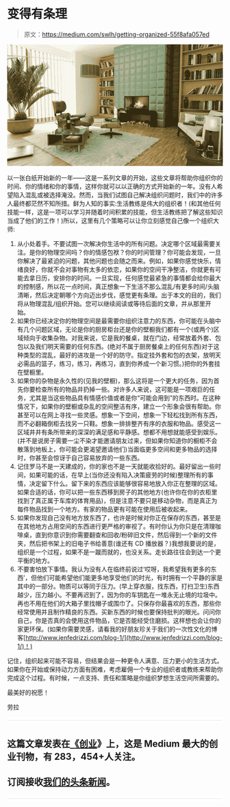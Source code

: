 # 变得有条理

> 原文：<https://medium.com/swlh/getting-organized-55f8afa057ed>

![](img/efb41c7e1e503bf2a0cf6ac9f140ad1b.png)

以一张白纸开始新的一年——这是一系列文章的开始，这些文章将帮助你组织你的时间、你的情绪和你的事情，这样你就可以以正确的方式开始新的一年。没有人希望陷入混乱或被选择淹没。然而，当我们试图自己解决组织问题时，我们中的许多人最终都茫然不知所措。鲜为人知的事实:生活教练是伟大的组织者！(和其他任何技能一样，这是一项可以学习并随着时间积累的技能，但生活教练把了解这些知识当成了他们的工作！)所以，这里有几个策略可以让你立刻感觉自己像一个组织大师:

1.  从小处着手。不要试图一次解决你生活中的所有问题。决定哪个区域最需要关注。是你的物理空间吗？你的情感包袱？你的时间管理？你可能会发现，一旦你解决了最紧迫的问题，其他问题也会随之而来。例如，如果你感觉快乐，情绪良好，你就不会对事物有太多的依恋，如果你的空间干净整洁，你就更有可能去拿日历，安排你的时间。一旦实现，任何感觉最紧急的事情都会给你最大的控制感，所以花一点时间，真正想象一下生活不那么混乱/有更多时间/头脑清晰，然后决定朝哪个方向迈出步伐，感觉更有条理。出于本文的目的，我们将从物理混乱/组织开始。您可以继续阅读或等待后面的文章，并从那里开始。
2.  如果你已经决定你的物理空间是最需要你组织注意力的东西，你可能在头脑中有几个问题区域，无论是你的厨房柜台还是你的壁橱我们都有一个(或两个)区域倾向于收集杂物。对我来说，它是我的餐桌，就在门边，经常放着外套、包包以及我们明天需要的任何东西。(绝对不属于厨房餐桌上的任何东西)对于这种类型的混乱，最好的进攻是一个好的防守。指定挂外套和包的衣架，放明天必需品的篮子，练习，练习，再练习，直到你养成一个新习惯。)把你的外套挂在壁橱里。
3.  如果你的杂物是永久性的(见我的壁橱)，那么这将是一个更大的任务，因为首先你要检查所有的物品并扔掉一些。对许多人来说，这可能是一项艰巨的任务，尤其是当这些物品具有情感价值或者是你“可能会用到”的东西时。在这种情况下，如果你的壁橱或杂乱的空间整洁有序，建立一个形象会很有帮助。你甚至可以在网上寻找一些灵感。想象一下空间，想象一下轻松找到所有东西，而不必翻箱倒柜去找另一只鞋。想象一排排整齐有序的衣服和物品。感受这一区域井井有条所带来的深深的满足感和平静感。想都不用想就能感受到娱乐。(并不是说房子需要一尘不染才能邀请朋友过来，但如果你知道你的橱柜不会散落到地板上，你可能会更渴望邀请他们)当面临更多空间和更多物品的选择时，你甚至会惊讶于自己容易放弃的一些东西。
4.  记住罗马不是一天建成的，你的家也不是一天就能收拾好的。最好留出一些时间，如果可能的话，在早上(当你还没有陷入决策疲劳的时候)整理所有的事情，决定留下什么。留下来的东西应该能够很容易地放入你正在整理的区域。如果合适的话，你可以把一些东西移到房子的其他地方(也许你在你的衣柜里找到了真正属于车库的体育用品)，但是注意不要只是移动杂物，而是真正为每件物品找到一个地方。有家的物品更有可能在使用后被收起来。
5.  如果你发现自己没有地方放东西了，也许是时候对你正在保存的东西，甚至是在其他地方占用空间的东西进行更严格的审视了。有时你认为你只是在清理咖啡桌，直到你意识到你需要翻查和回收/粉碎旧文件，然后得到一个新的文件夹，然后把书架上的旧电子书给善意(谁还有 CD 播放器？)我想我要说的是，组织是一个过程，如果不是一蹴而就的，也没关系。走长路往往会到达一个更平衡的地方。
6.  不要害怕放下事情。我认为没有人在临终前说过‘哎呀，我希望我有更多的东西’，但他们可能希望他们能更多地享受他们的时光，有时拥有一个平静的家是其中的一部分。物质可以等同于压力。(早上穿衣服，找东西，打扫卫生)东西越少，压力越小。不要再迟到了，因为你的车钥匙在一堆永无止境的垃圾中。再也不用在他们的大箱子里找帽子或围巾了。只保存你最喜欢的东西，那些你经常使用并且制作精良的东西。买新东西的时候也要保持批判的眼光。问问你自己，你是否真的会使用这件物品，它是否能经受住磨损。这样想也会让你的家更环保。(如果你需要灵感，请看我的好朋友珍关于我们的一次性文化的博客[http://www.jenfedrizzi.com/blog-1/](http://www.jenfedrizzi.com/blog-1/)！)

记住，组织起来可能不容易，但结果会是一种更令人满意、压力更小的生活方式。如果你在开始或保持动力方面有困难，考虑雇佣一个专业的组织者或教练来帮助你完成这个过程。有时候，一点支持、责任和策略是你组织梦想生活空间所需要的。

最美好的祝愿！

劳拉

![](img/731acf26f5d44fdc58d99a6388fe935d.png)

## 这篇文章发表在[《创业](https://medium.com/swlh)》上，这是 Medium 最大的创业刊物，有 283，454+人关注。

## 订阅接收[我们的头条新闻](http://growthsupply.com/the-startup-newsletter/)。

![](img/731acf26f5d44fdc58d99a6388fe935d.png)